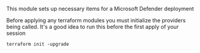 This module sets up necessary items for a Microsoft Defender deployment

Before applying any terraform modules you must initialize the providers being called. It's a good idea to run this before the first apply of your session

```
terraform init -upgrade
```